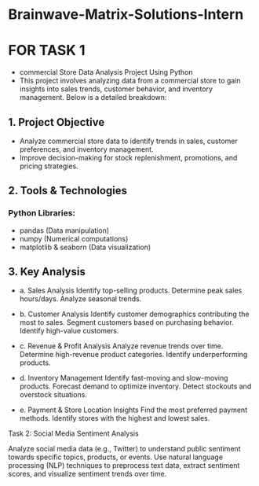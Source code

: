 # Brainwave-Matrix-Solutions-Intern

# FOR TASK 1

- commercial Store Data Analysis Project Using Python
- This project involves analyzing data from a commercial store to gain insights into sales trends, customer behavior, and inventory management. Below is a detailed 
  breakdown:


 ## 1. Project Objective
- Analyze commercial store data to identify trends in sales, customer preferences, and inventory management.
- Improve decision-making for stock replenishment, promotions, and pricing strategies.

## 2. Tools & Technologies
### Python Libraries:
- pandas (Data manipulation)
- numpy (Numerical computations)
- matplotlib & seaborn (Data visualization)


## 3. Key Analysis
- a. Sales Analysis
Identify top-selling products.
Determine peak sales hours/days.
Analyze seasonal trends.

- b. Customer Analysis
Identify customer demographics contributing the most to sales.
Segment customers based on purchasing behavior.
Identify high-value customers.

- c. Revenue & Profit Analysis
Analyze revenue trends over time.
Determine high-revenue product categories.
Identify underperforming products.

- d. Inventory Management
Identify fast-moving and slow-moving products.
Forecast demand to optimize inventory.
Detect stockouts and overstock situations.

- e. Payment & Store Location Insights
Find the most preferred payment methods.
Identify stores with the highest and lowest sales.






Task 2: Social Media Sentiment Analysis

Analyze social media data (e.g., Twitter) to understand public sentiment towards specific topics, products, or events. Use natural language processing (NLP) techniques to preprocess text data, extract sentiment scores, and visualize sentiment trends over time.
